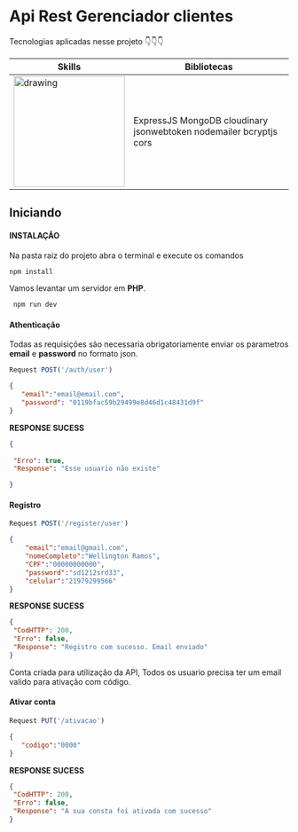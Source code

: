 # Api Rest Gerenciador clientes 
Tecnologias aplicadas nesse projeto  👇👇👇


| Skills                                                                                               | Bibliotecas                                                        |
|-----------------------------------------------------------------------------------------------------|--------------------------------------------------------------------|
| <img src="https://walde.co/wp-content/uploads/2016/09/nodejs_logo.png " alt="drawing" width="200"/> | ExpressJS MongoDB cloudinary jsonwebtoken nodemailer bcryptjs cors |




## Iniciando 
#### **INSTALAÇÃO**
Na pasta raiz do projeto abra o terminal e execute os comandos

```bash
npm install
```
Vamos levantar um servidor em **PHP**.

```bash
 npm run dev 
```

#### Athenticação
Todas as requisições são necessaria obrigatoriamente enviar os parametros **email** e **password** no formato json.

```Javascript
Request POST('/auth/user')
``` 

```json
{
   "email":"email@email.com",
   "password": "0119bfac59b29499e8d46d1c48431d9f"
}   
```


**RESPONSE SUCESS**

 ```json
{
   
  "Erro": true,
  "Response": "Esse usuario não existe"

}
```

#### Registro

```Javascript
Request POST('/register/user')
```

```json
{
	"email":"email@gmail.com", 
	"nomeCompleto":"Wellington Ramos", 
	"CPF":"00000000000", 
	"password":"sd1212srd33", 
	"celular":"21979299566"
}  
```
**RESPONSE SUCESS**

 ```json
{
  "CodHTTP": 200,
  "Erro": false,
  "Response": "Registro com sucesso. Email enviado"
}
```
Conta criada para utilização da API, Todos os usuario precisa ter um email valido para ativação com código. 

#### Ativar conta

```Javascript
Request PUT('/ativacao')
``` 
 ```json
{
	"codigo":"0000"
}
```
**RESPONSE SUCESS**

 ```json
{
  "CodHTTP": 200,
  "Erro": false,
  "Response": "A sua consta foi ativada com sucesso"
}
```